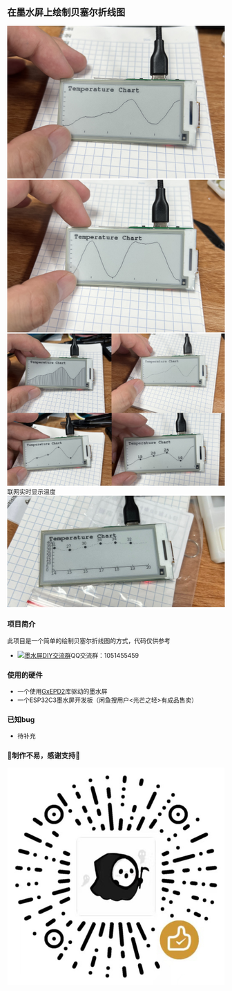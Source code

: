 ## 在墨水屏上绘制贝塞尔折线图
![image](jpg/1.jpg)
![image](jpg/2.jpg)
![image](jpg/3.jpg)
联网实时显示温度
![image](jpg/4.jpg)

### 项目简介
此项目是一个简单的绘制贝塞尔折线图的方式，代码仅供参考

- <a target="_blank" href="https://qm.qq.com/cgi-bin/qm/qr?k=OCk2mwPC4yZn-BBJlH2ehWT-2sHfC7Os&jump_from=webapi&authKey=iFtohDmv6OI7O5aD/0ogd6mODvY5vr837fherj6ruuDCK94UM5KrjicZ2cFO5dHB"><img border="0" src="http://pub.idqqimg.com/wpa/images/group.png" alt="墨水屏DIY交流群" title="墨水屏DIY交流群"></a>QQ交流群：1051455459


### 使用的硬件
- 一个使用<a target="_blank" href="https://github.com/ZinggJM/GxEPD2">GxEPD2</a>库驱动的墨水屏
- 一个ESP32C3墨水屏开发板（闲鱼搜用户<光芒之轻>有成品售卖）

### 已知bug
- 待补充


### 🌟制作不易，感谢支持🌟
![image](jpg/赞赏码.jpg)
